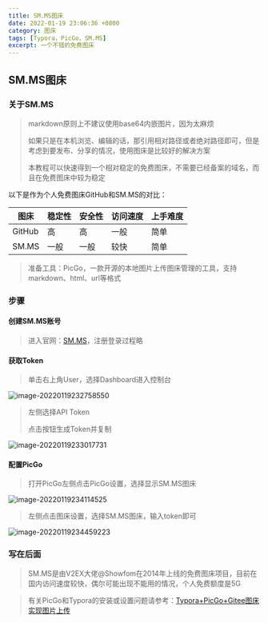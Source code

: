 ```yaml
---
title: SM.MS图床
date: 2022-01-19 23:06:36 +0800
category: 图床
tags: [Typora，PicGo，SM.MS]
excerpt: 一个不错的免费图床
---
```




## SM.MS图床

### 关于SM.MS

> markdown原则上不建议使用base64内嵌图片，因为太麻烦
>
> 如果只是在本机浏览、编辑的话，那引用相对路径或者绝对路径即可，但是考虑到要发布、分享的情况，使用图床是比较好的解决方案
>
> 本教程可以快速得到一个相对稳定的免费图床，不需要已经备案的域名，而且在免费图床中较为稳定

以下是作为个人免费图床GitHub和SM.MS的对比：

| 图床   | 稳定性 | 安全性 | 访问速度 | 上手难度 |
| ------ | ------ | ------ | -------- | -------- |
| GitHub | 高     | 高     | 一般     | 简单     |
| SM.MS  | 一般   | 一般   | 较快     | 简单     |

> 准备工具：PicGo，一款开源的本地图片上传图床管理的工具，支持markdown、html、url等格式

### 步骤

#### 创建SM.MS账号

> 进入官网：[SM.MS](https://sm.ms/ "点击链接前往SM.MS官网")，注册登录过程略

#### 获取Token

> 单击右上角User，选择Dashboard进入控制台

![image-20220119232758550](https://gitee.com/chonguang/picture-bed/raw/master/imgs-typora/202201192327621.png)

> 左侧选择API Token
>
> 点击按钮生成Token并复制

![image-20220119233017731](https://gitee.com/chonguang/picture-bed/raw/master/imgs-typora/202201192330799.png)

#### 配置PicGo

> 打开PicGo左侧点击PicGo设置，选择显示SM.MS图床

![image-20220119234114525](https://gitee.com/chonguang/picture-bed/raw/master/imgs-typora/202201192341589.png)

> 左侧点击图床设置，选择SM.MS图床，输入token即可

![image-20220119234459223](https://gitee.com/chonguang/picture-bed/raw/master/imgs-typora/202201192344281.png)

### 写在后面

>SM.MS是由V2EX大佬@Showfom在2014年上线的免费图床项目，目前在国内访问速度较快，偶尔可能出现不能用的情况，个人免费额度是5G

>有关PicGo和Typora的安装或设置问题请参考：[Typora+PicGo+Gitee图床实现图片上传](https://www.chonguang.cn/archives/typorapicgogitee-tu-chuang-shi-xian-tu-pian-shang-chuan#%E5%86%99%E5%9C%A8%E5%90%8E%E9%9D%A2 "点击链接前往")

